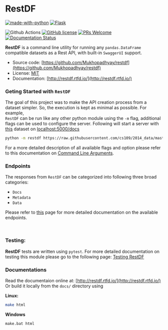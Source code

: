 # RestDF

[![made-with-python](https://img.shields.io/badge/Made%20with-Python-1f425f.svg?style=for-the-badge&logo=appveyor)](https://www.python.org/)
[![Flask](https://img.shields.io/badge/flask-%23000.svg?style=for-the-badge&logo=flask&logoColor=white)](https://flask.palletsprojects.com/en/2.0.x/)

![Github Actions](https://github.com/Mukhopadhyay/restdf/actions/workflows/tests.yml/badge.svg)
[![GitHub license](https://img.shields.io/badge/license-MIT-brightgreen?style=flat-square)](https://github.com/Mukhopadhyay/restdf/blob/master/LICENSE)
[![PRs Welcome](https://img.shields.io/badge/PRs-welcome-brightgreen.svg?style=flat-square)](http://makeapullrequest.com)
[![Documentation Status](https://readthedocs.org/projects/restdf/badge/?version=latest)](https://restdf.readthedocs.io/en/latest/?badge=latest)

**RestDF** is a command line utility for running any `pandas.DataFrame` compatible datasets as a Rest API, with built-in `SwaggerUI` support.

* Source code: [https://github.com/Mukhopadhyay/restdf](https://github.com/Mukhopadhyay/restdf)
* License: [MIT](https://github.com/Mukhopadhyay/restdf/blob/master/LICENSE)
* Documentation: [http://restdf.rtfd.io/](http://restdf.rtfd.io/)

### Geting Started with `RestDF`
The goal of this project was to make the API creation process from a dataset simpler. So, the execution is kept as minimal as possible. For example, <br/>
`RestDF` can be run like any other python module using the `-m` flag, additional flags can be used to configure the server.
Following will start a server with [this](https://raw.githubusercontent.com/cs109/2014_data/master/diamonds.csv) dataset on [localhost:5000/docs](http://localhost:5000/docs)

```bash
python -m restdf https://raw.githubusercontent.com/cs109/2014_data/master/diamonds.csv
```

For a more detailed description of all available flags and option please refer to this documentation on [Command Line Arguments](https://restdf.readthedocs.io/en/latest/pages/command-line-arguments.html).

### Endpoints

The responses from `RestDF` can be categorized into following three broad categories:
* `Docs`
* `Metadata`
* `Data`

Please refer to [this](https://restdf.readthedocs.io/en/latest/pages/endpoints.html) page for more detailed documentation on the available endpoints.

<br/>

### Testing:
**RestDF** tests are written using `pytest`. For more detailed documentation on testing this module please go to the following page: [Testing RestDF](https://restdf.readthedocs.io/en/latest/pages/tests.html)

### Documentations

Read the documentaion online at: [http://restdf.rtfd.io/](http://restdf.rtfd.io/)
Or build it locally from the `docs/` directory using

**Linux:**
```bash
make html
```
**Windows**
```bash
make.bat html
```
